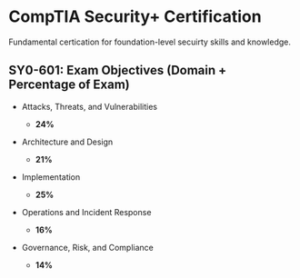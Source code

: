 # CompTIA Security+ Certification
Fundamental certication for foundation-level secuirty skills and knowledge.

## SY0-601: Exam Objectives (Domain + Percentage of Exam)

- Attacks, Threats, and Vulnerabilities 
   
   -  **24%**
- Architecture and Design 

    - **21%**
- Implementation 

    - **25%**
- Operations and Incident Response 

    - **16%**
- Governance, Risk, and Compliance 

    - **14%**


